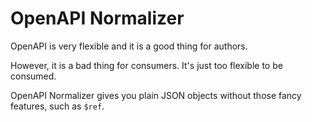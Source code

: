 # OpenAPI Normalizer

OpenAPI is very flexible and it is a good thing for authors.

However, it is a bad thing for consumers. It's just too flexible to be consumed.

OpenAPI Normalizer gives you plain JSON objects without those fancy features, such as `$ref`.
